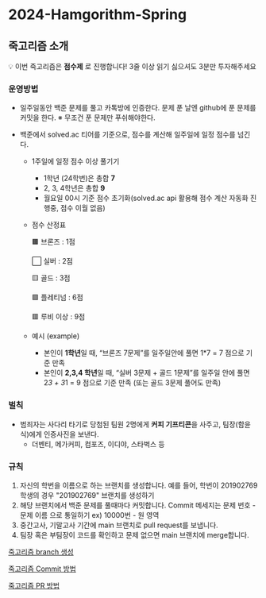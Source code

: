 # 2024-Hamgorithm-Spring

## 죽고리즘 소개

💡 이번 죽고리즘은 **점수제** 로 진행합니다! 3줄 이상 읽기 싫으셔도 3분만 투자해주세요

### 운영방법

-   일주일동안 백준 문제를 풀고 카톡방에 인증한다. 문제 푼 날엔 github에 푼 문제를 커밋을 한다.
    ※ 무조건 푼 문제만 푸쉬해야한다.
-   백준에서 solved.ac 티어를 기준으로, 점수를 계산해 일주일에 일정 점수를 넘긴다.

    -   1주일에 일정 점수 이상 풀기기
        -   1학년 (24학번)은 총합 **7**
        -   2, 3, 4학년은 총합 **9**
        -   월요일 00시 기준 점수 초기화(solved.ac api 활용해 점수 계산 자동화 진행중, 점수 이월 없음)
    -   점수 산정표

        🟫 브론즈 : 1점

        ⬜ 실버 : 2점

        🟨 골드 : 3점

        🟩 플레티넘 : 6점

        🟥 루비 이상 : 9점

    -   예시 (example)
        -   본인이 **1학년**일 때, “브론즈 7문제”를 일주일안에 풀면 1\*7 = 7 점으로 기준 만족
        -   본인이 **2,3,4 학년**일 때, “실버 3문제 + 골드 1문제”를 일주일 안에 풀면 2*3 + 3*1 = 9 점으로 기준 만족 (또는 골드 3문제 풀어도 만족)

### 벌칙

-   범죄자는 사다리 타기로 당첨된 팀원 2명에게 **커피 기프티콘**을 사주고, 팀장(함윤식)에게 인증사진을 보낸다.
    -   더벤티, 메가커피, 컴포즈, 이디야, 스타벅스 등

### 규칙

1. 자신의 학번을 이름으로 하는 브랜치를 생성합니다. 예를 들어, 학번이 201902769 학생의 경우 "201902769" 브랜치를 생성하기
2. 해당 브랜치에서 백준 문제를 풀때마다 커밋합니다. Commit 메세지는 문제 번호 - 문제 이름 으로 통일하기 ex) 10000번 - 원 영역
3. 중간고사, 기말고사 기간에 main 브랜치로 pull request를 보냅니다.
4. 팀장 혹은 부팀장이 코드를 확인하고 문제 없으면 main 브랜치에 merge합니다.

[죽고리즘 branch 생성](https://www.notion.so/branch-cb779a068cc646889d3603961b54f323?pvs=21)

[죽고리즘 Commit 방법](https://www.notion.so/Commit-6bb1d7918606408daee57a23c279f851?pvs=21)

[죽고리즘 PR 방법](https://www.notion.so/PR-b1db8647648d404db01581a574785d93?pvs=21)
